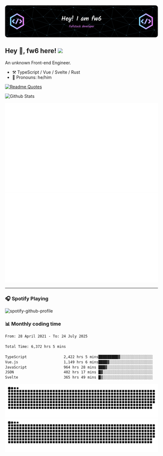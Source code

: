 ![Header](github-header-image.png)

## Hey 👋, fw6 here! <img src="https://github.githubassets.com/images/mona-whisper.gif" height="24" />


An unknown Front-end Engineer.

-   :hammer_and_pick: TypeScript / Vue / Svelte / Rust
-   :man: Pronouns: he/him


[![Readme Quotes](https://quotes-github-readme.vercel.app/api?type=horizontal&theme=algolia)](https://github.com/piyushsuthar/github-readme-quotes)



![Github Stats](https://github-readme-stats.vercel.app/api?username=fw6&bg_color=30,e96443,904e95&title_color=fff&text_color=fff)

![](https://raw.githubusercontent.com/fw6/github-stats-transparent/output/generated/overview.svg)
![](https://raw.githubusercontent.com/fw6/github-stats-transparent/output/generated/languages.svg)


---

### 🎧 Spotify Playing

<!-- ![spotify-github-profile](/img/default.svg) -->

![spotify-github-profile](https://spotify-github-profile.vercel.app/api/view.svg?uid=r6wn4hdvypv0lkzyrj0e0pjct&cover_image=true&theme=default&show_offline=true&background_color=9a10ad&interchange=true&bar_color_cover=true)



### :bar_chart: Monthly coding time 

<!--START_SECTION:waka-->

```txt
From: 28 April 2021 - To: 24 July 2025

Total Time: 6,372 hrs 5 mins

TypeScript                 2,422 hrs 5 mins█████████▓░░░░░░░░░░░░░░░   38.01 %
Vue.js                     1,149 hrs 6 mins████▓░░░░░░░░░░░░░░░░░░░░   18.03 %
JavaScript                 964 hrs 28 mins ███▓░░░░░░░░░░░░░░░░░░░░░   15.14 %
JSON                       402 hrs 17 mins █▓░░░░░░░░░░░░░░░░░░░░░░░   06.31 %
Svelte                     365 hrs 49 mins █▒░░░░░░░░░░░░░░░░░░░░░░░   05.74 %
```

<!--END_SECTION:waka-->




![github contribution grid snake animation](https://raw.githubusercontent.com/platane/platane/output/github-contribution-grid-snake-dark.svg#gh-dark-mode-only)![github contribution grid snake animation](https://raw.githubusercontent.com/platane/platane/output/github-contribution-grid-snake.svg#gh-light-mode-only)
